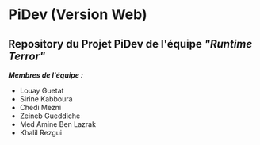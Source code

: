 # PiDev (Version Web)
## Repository du Projet PiDev de l'équipe ***"Runtime Terror"*** 
***Membres de l'équipe :***
- Louay Guetat
- Sirine Kabboura
- Chedi Mezni
- Zeineb Gueddiche
- Med Amine Ben Lazrak
- Khalil Rezgui

